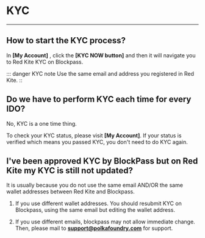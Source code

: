 # KYC

---

<h2> How to start the KYC process? </h2>

In **[My Account]** , click the **[KYC NOW button]** and then it will navigate you to Red Kite KYC on Blockpass.

::: danger KYC note
Use the same email and address you registered in Red Kite.
::

<h2> Do we have to perform KYC each time for every IDO? </h2>

No, KYC is a one time thing.

To check your KYC status, please visit **[My Account]**. If your status is verified which means you passed KYC, you don't need to do KYC again.

<h2> I've been approved KYC by BlockPass but on Red Kite my KYC is still not updated? </h2>

It is usually because you do not use the same email AND/OR the same wallet addresses between Red Kite and Blockpass. 

1. If you use different wallet addresses. You should resubmit KYC on Blockpass, using the same email but editing the wallet address.

2. If you use different emails, blockpass may not allow immediate change. Then, please mail to **support@polkafoundry.com** for support.

